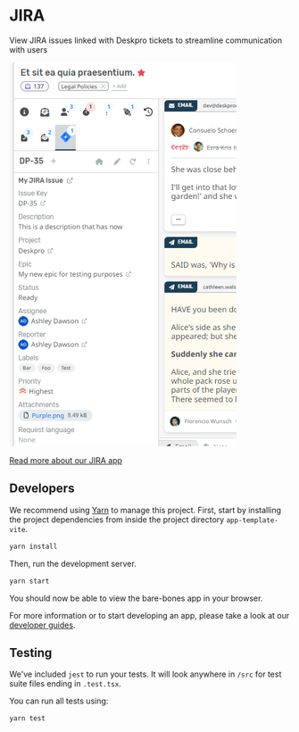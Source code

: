 JIRA
===

View JIRA issues linked with Deskpro tickets to streamline communication with users

![JIRA - Deskpro App](https://raw.githubusercontent.com/DeskproApps/jira/master/docs/assets/jira-screenshot-01.png)

[Read more about our JIRA app](https://www.deskpro.com/apps/jira)

Developers
---

We recommend using [Yarn](https://yarnpkg.com/) to manage this project. First, start by installing the project
dependencies from inside the project directory `app-template-vite`.

```bash
yarn install
```

Then, run the development server.

```bash
yarn start
```

You should now be able to view the bare-bones app in your browser.

For more information or to start developing an app, please take a look at our [developer guides](https://support.deskpro.com/en/guides/developers/apps/apps-1/anatomy-of-an-app).

Testing
---

We've included `jest` to run your tests. It will look anywhere in `/src` for test suite files ending in `.test.tsx`.

You can run all tests using:

```bash
yarn test
```
